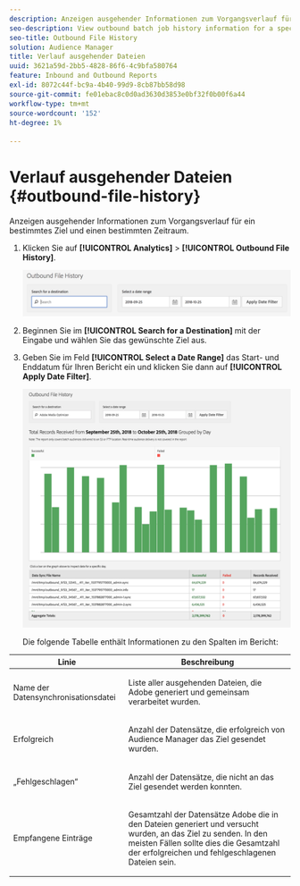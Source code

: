 ```yaml
---
description: Anzeigen ausgehender Informationen zum Vorgangsverlauf für ein bestimmtes Ziel und einen bestimmten Zeitraum.
seo-description: View outbound batch job history information for a specified destination and time period.
seo-title: Outbound File History
solution: Audience Manager
title: Verlauf ausgehender Dateien
uuid: 3621a59d-2bb5-4828-86f6-4c9bfa580764
feature: Inbound and Outbound Reports
exl-id: 8072c44f-bc9a-4b40-99d9-8cb87bb58d98
source-git-commit: fe01ebac8c0d0ad3630d3853e0bf32f0b00f6a44
workflow-type: tm+mt
source-wordcount: '152'
ht-degree: 1%

---
```


# Verlauf ausgehender Dateien {#outbound-file-history}

Anzeigen ausgehender Informationen zum Vorgangsverlauf für ein bestimmtes Ziel und einen bestimmten Zeitraum.

<!-- 

t_reports_outbound_history.xml

 -->

1. Klicken Sie auf **[!UICONTROL Analytics]** > **[!UICONTROL Outbound File History]**.

   ![Schrittergebnis](assets/outbound_history.png)

1. Beginnen Sie im **[!UICONTROL Search for a Destination]** mit der Eingabe und wählen Sie das gewünschte Ziel aus.
1. Geben Sie im Feld **[!UICONTROL Select a Date Range]** das Start- und Enddatum für Ihren Bericht ein und klicken Sie dann auf **[!UICONTROL Apply Date Filter]**.

   ![Schrittergebnis](assets/outbound_history_stats.png)

   Die folgende Tabelle enthält Informationen zu den Spalten im Bericht:

<table id="table_93076D46AC50411395E72B9B987E99BE"> 
 <thead> 
  <tr> 
   <th colname="col1" class="entry"> Linie </th> 
   <th colname="col2" class="entry"> Beschreibung </th> 
  </tr> 
 </thead>
 <tbody> 
  <tr> 
   <td colname="col1"> Name der Datensynchronisationsdatei </td> 
   <td colname="col2"> <p>Liste aller ausgehenden Dateien, die <span class="keyword"> Adobe</span> generiert und gemeinsam verarbeitet wurden. </p> </td> 
  </tr> 
  <tr> 
   <td colname="col1"> Erfolgreich </td> 
   <td colname="col2"> <p>Anzahl der Datensätze, die erfolgreich von <span class="keyword"> Audience Manager </span> das Ziel gesendet wurden. </p> </td> 
  </tr> 
  <tr> 
   <td colname="col1"> „Fehlgeschlagen“ </td> 
   <td colname="col2"> <p>Anzahl der Datensätze, die nicht an das Ziel gesendet werden konnten. </p> </td> 
  </tr> 
  <tr> 
   <td colname="col1"> Empfangene Einträge </td> 
   <td colname="col2"> <p>Gesamtzahl der Datensätze <span class="keyword"> Adobe</span> die in den Dateien generiert und versucht wurden, an das Ziel zu senden. In den meisten Fällen sollte dies die Gesamtzahl der erfolgreichen und fehlgeschlagenen Dateien sein. </p> </td> 
  </tr> 
 </tbody> 
</table>
